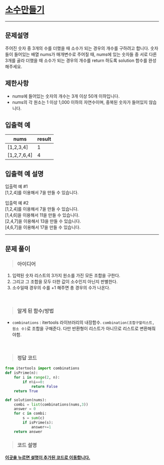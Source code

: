 
<h1><strong ><a href="https://programmers.co.kr/learn/courses/30/lessons/12977">소수만들기</a></strong></h1>
<hr>

## 문제설명
주어진 숫자 중 3개의 수를 더했을 때 소수가 되는 경우의 개수를 구하려고 합니다. 숫자들이 들어있는 배열 nums가 매개변수로 주어질 때, nums에 있는 숫자들 중 서로 다른 3개를 골라 더했을 때 소수가 되는 경우의 개수를 return 하도록 solution 함수를 완성해주세요.

## 제한사항
- nums에 들어있는 숫자의 개수는 3개 이상 50개 이하입니다.
- nums의 각 원소는 1 이상 1,000 이하의 자연수이며, 중복된 숫자가 들어있지 않습니다.

## 입출력 예

|nums|	result|
|---|---|
|[1,2,3,4]|	1|
|[1,2,7,6,4]|	4|

## 입출력 예 설명
입출력 예 #1   
[1,2,4]를 이용해서 7을 만들 수 있습니다.

입출력 예 #2   
[1,2,4]를 이용해서 7을 만들 수 있습니다.   
[1,4,6]을 이용해서 11을 만들 수 있습니다.   
[2,4,7]을 이용해서 13을 만들 수 있습니다.   
[4,6,7]을 이용해서 17을 만들 수 있습니다.

<hr>

## 문제 풀이

> ### 아이디어
1. 입력된 숫자 리스트의 3가지 원소를 가진 모든 조합을 구한다.
2. 그리고 그 조합을 모두 더한 값이 소수인지 아닌지 판별한다.
3. 소수일때 경우의 수를 +1 해주면 총 경우의 수가 나온다.

<br>

> ### 알게 된 함수/방법
- `combinations` : itertools 라이브러리의 내장함수. `combination(조합구할리스트, 원소 수)`로 조합을 구해준다. 다만 반환형이 리스트가 아니므로 리스트로 변환해줘야함.

<br>

> ### 정답 코드
```python
from itertools import combinations
def isPrime(n):
    for i in range(2, n):
        if n%i==0:
            return False
    return True

def solution(nums):
    combi = list(combinations(nums,3))
    answer = 0
    for c in combi:
        s = sum(c)
        if isPrime(s):
            answer+=1
    return answer
```

> ### 코드 설명
<h4><a href="../pyCode/17-2 소수만들기.py">이곳을 누르면 설명이 추가된 코드로 이동합니다.</a></h4>
